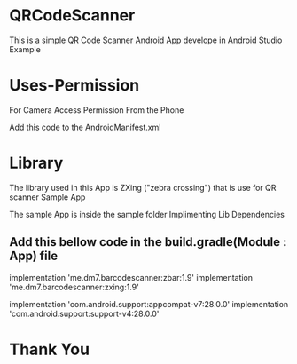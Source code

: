 # QRCodeScanner

This is a simple QR Code Scanner Android App develope in Android Studio
Example

# Uses-Permission

For Camera Access Permission From the Phone

Add this code to the AndroidManifest.xml

<uses-permission android:name="android.permission.CAMERA"/>
<uses-feature android:name="android.hardware.camera"/>
<uses-feature android:name="android.hardware.camera.autofocus"/>

# Library

The library used in this App is ZXing ("zebra crossing") that is use for QR scanner
Sample App

The sample App is inside the sample folder
Implimenting Lib Dependencies

## Add this bellow code in the build.gradle(Module : App) file

implementation 'me.dm7.barcodescanner:zbar:1.9'
implementation 'me.dm7.barcodescanner:zxing:1.9'

implementation 'com.android.support:appcompat-v7:28.0.0'
implementation 'com.android.support:support-v4:28.0.0'

# Thank You
